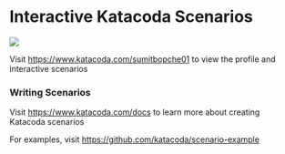 # Interactive Katacoda Scenarios

[![](http://shields.katacoda.com/katacoda/sumitbopche01/count.svg)](https://www.katacoda.com/sumitbopche01 "Get your profile on Katacoda.com")

Visit https://www.katacoda.com/sumitbopche01 to view the profile and interactive scenarios

### Writing Scenarios
Visit https://www.katacoda.com/docs to learn more about creating Katacoda scenarios

For examples, visit https://github.com/katacoda/scenario-example
